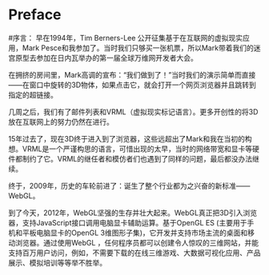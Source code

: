 Preface
=========

#序言：
早在1994年，Tim Berners-Lee 公开征集基于在互联网的虚拟现实应用，Mark Pesce和我参加了。当时我们只够买一张机票，所以Mark带着我们的迷宫原型去参加在日内瓦举办的第一届全球万维网开发者大会。

在拥挤的房间里，Mark高调的宣布：“我们做到了！”当时我们的演示简单而直接——在窗口中旋转的3D物体，如果点击它，就会打开一个网页浏览器并且跳转到指定的超链接。

几周之后，我们有了邮件列表和VRML（虚拟现实标记语言）。更多开创性的将3D放在互联网上的努力仍然在进行。

15年过去了，现在3D终于进入到了浏览器，这些远超出了Mark和我在当初的构想。VRML是一个严谨构思的语言，可惜出现的太早，当时的网络带宽和显卡等硬件都制约了它。VRML的继任者和模仿者们也遇到了同样的问题，最后都没办法继续。

终于，2009年，历史的车轮前进了：诞生了整个行业都为之兴奋的新标准——WebGL。

到了今天，2012年，WebGL坚强的生存并壮大起来。WebGL真正把3D引入浏览器，支持JavaScript接口调用电脑显卡辅助运算。基于OpenGL ES (主要用于手机和平板电脑显卡的OpenGL 3维图形子集)，它开发并支持市场主流的桌面和移动浏览器。通过使用WebGL ，任何程序员都可以创建令人惊叹的三维网站，并能支持百万用户访问，例如，不需要下载的在线三维游戏、大数据可视化应用、产品展示、模拟培训等等举不胜举。



